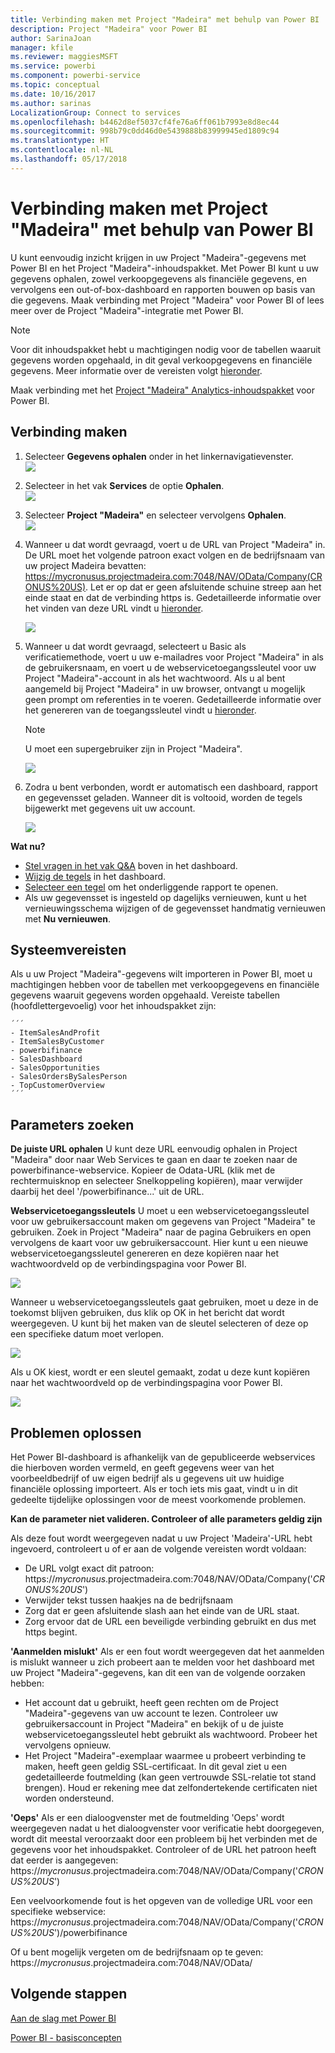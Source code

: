 ```yaml
---
title: Verbinding maken met Project "Madeira" met behulp van Power BI
description: Project "Madeira" voor Power BI
author: SarinaJoan
manager: kfile
ms.reviewer: maggiesMSFT
ms.service: powerbi
ms.component: powerbi-service
ms.topic: conceptual
ms.date: 10/16/2017
ms.author: sarinas
LocalizationGroup: Connect to services
ms.openlocfilehash: b4462d8ef5037cf4fe76a6ff061b7993e8d8ec44
ms.sourcegitcommit: 998b79c0dd46d0e5439888b83999945ed1809c94
ms.translationtype: HT
ms.contentlocale: nl-NL
ms.lasthandoff: 05/17/2018
---
```

# <a name="connect-to-project-madeira-with-power-bi"></a>Verbinding maken met Project "Madeira" met behulp van Power BI
U kunt eenvoudig inzicht krijgen in uw Project "Madeira"-gegevens met Power BI en het Project "Madeira"-inhoudspakket. Met Power BI kunt u uw gegevens ophalen, zowel verkoopgegevens als financiële gegevens, en vervolgens een out-of-box-dashboard en rapporten bouwen op basis van die gegevens.
Maak verbinding met Project "Madeira" voor Power BI of lees meer over de Project "Madeira"-integratie met Power BI.

>[!NOTE]
>Voor dit inhoudspakket hebt u machtigingen nodig voor de tabellen waaruit gegevens worden opgehaald, in dit geval verkoopgegevens en financiële gegevens. Meer informatie over de vereisten volgt [hieronder](#Requirements).

Maak verbinding met het [Project "Madeira" Analytics-inhoudspakket](https://app.powerbi.com/getdata/services/project-madeira) voor Power BI.

## <a name="how-to-connect"></a>Verbinding maken
1. Selecteer **Gegevens ophalen** onder in het linkernavigatievenster.  
    ![](media/service-connect-to-project-madeira/getdata.png)
2. Selecteer in het vak **Services** de optie **Ophalen**.  
    ![](media/service-connect-to-project-madeira/services.png)
3. Selecteer **Project "Madeira"** en selecteer vervolgens **Ophalen**.  
    ![](media/service-connect-to-project-madeira/projectmadeira.png)
4. Wanneer u dat wordt gevraagd, voert u de URL van Project "Madeira" in. De URL moet het volgende patroon exact volgen en de bedrijfsnaam van uw project Madeira bevatten: https://mycronusus.projectmadeira.com:7048/NAV/OData/Company(CRONUS%20US). Let er op dat er geen afsluitende schuine streep aan het einde staat en dat de verbinding https is. Gedetailleerde informatie over het vinden van deze URL vindt u [hieronder](#FindingParams).  
   
    ![](media/service-connect-to-project-madeira/params.png)
5. Wanneer u dat wordt gevraagd, selecteert u Basic als verificatiemethode, voert u uw e-mailadres voor Project "Madeira" in als de gebruikersnaam, en voert u de webservicetoegangssleutel voor uw Project "Madeira"-account in als het wachtwoord. Als u al bent aangemeld bij Project "Madeira" in uw browser, ontvangt u mogelijk geen prompt om referenties in te voeren. Gedetailleerde informatie over het genereren van de toegangssleutel vindt u [hieronder](#FindingParams).  
   
    >[!NOTE]
    >U moet een supergebruiker zijn in Project "Madeira".
   
   ![](media/service-connect-to-project-madeira/creds.png)
6. Zodra u bent verbonden, wordt er automatisch een dashboard, rapport en gegevensset geladen. Wanneer dit is voltooid, worden de tegels bijgewerkt met gegevens uit uw account.  
   
    ![](media/service-connect-to-project-madeira/dashboard.png)

**Wat nu?**

* [Stel vragen in het vak Q&A](power-bi-q-and-a.md) boven in het dashboard.
* [Wijzig de tegels](service-dashboard-edit-tile.md) in het dashboard.
* [Selecteer een tegel](service-dashboard-tiles.md) om het onderliggende rapport te openen.
* Als uw gegevensset is ingesteld op dagelijks vernieuwen, kunt u het vernieuwingsschema wijzigen of de gegevensset handmatig vernieuwen met **Nu vernieuwen**.

<a name="Requirements"></a>

## <a name="system-requirements"></a>Systeemvereisten
Als u uw Project "Madeira"-gegevens wilt importeren in Power BI, moet u machtigingen hebben voor de tabellen met verkoopgegevens en financiële gegevens waaruit gegevens worden opgehaald. Vereiste tabellen (hoofdlettergevoelig) voor het inhoudspakket zijn:  
 
    ´´´ 
    - ItemSalesAndProfit  
    - ItemSalesByCustomer  
    - powerbifinance  
    - SalesDashboard  
    - SalesOpportunities  
    - SalesOrdersBySalesPerson  
    - TopCustomerOverview  
    ´´´ 

<a name="FindingParams"></a>

## <a name="finding-parameters"></a>Parameters zoeken
**De juiste URL ophalen** U kunt deze URL eenvoudig ophalen in Project "Madeira" door naar Web Services te gaan en daar te zoeken naar de powerbifinance-webservice. Kopieer de Odata-URL (klik met de rechtermuisknop en selecteer Snelkoppeling kopiëren), maar verwijder daarbij het deel '/powerbifinance...' uit de URL.

**Webservicetoegangssleutels** U moet u een webservicetoegangssleutel voor uw gebruikersaccount maken om gegevens van Project "Madeira" te gebruiken. Zoek in Project "Madeira" naar de pagina Gebruikers en open vervolgens de kaart voor uw gebruikersaccount. Hier kunt u een nieuwe webservicetoegangssleutel genereren en deze kopiëren naar het wachtwoordveld op de verbindingspagina voor Power BI.

![](media/service-connect-to-project-madeira/accesskey.png)

Wanneer u webservicetoegangssleutels gaat gebruiken, moet u deze in de toekomst blijven gebruiken, dus klik op OK in het bericht dat wordt weergegeven.
U kunt bij het maken van de sleutel selecteren of deze op een specifieke datum moet verlopen.

![](media/service-connect-to-project-madeira/accesskey2.png)

Als u OK kiest, wordt er een sleutel gemaakt, zodat u deze kunt kopiëren naar het wachtwoordveld op de verbindingspagina voor Power BI.

![](media/service-connect-to-project-madeira/accesskey3.png)

## <a name="troubleshooting"></a>Problemen oplossen
Het Power BI-dashboard is afhankelijk van de gepubliceerde webservices die hierboven worden vermeld, en geeft gegevens weer van het voorbeeldbedrijf of uw eigen bedrijf als u gegevens uit uw huidige financiële oplossing importeert. Als er toch iets mis gaat, vindt u in dit gedeelte tijdelijke oplossingen voor de meest voorkomende problemen.

**Kan de parameter niet valideren. Controleer of alle parameters geldig zijn**

Als deze fout wordt weergegeven nadat u uw Project 'Madeira'-URL hebt ingevoerd, controleert u of er aan de volgende vereisten wordt voldaan:  

   - De URL volgt exact dit patroon: https://*mycronusus*.projectmadeira.com:7048/NAV/OData/Company('*CRONUS%20US*')  
   - Verwijder tekst tussen haakjes na de bedrijfsnaam  
   - Zorg dat er geen afsluitende slash aan het einde van de URL staat.  
   - Zorg ervoor dat de URL een beveiligde verbinding gebruikt en dus met https begint.  

**'Aanmelden mislukt'** Als er een fout wordt weergegeven dat het aanmelden is mislukt wanneer u zich probeert aan te melden voor het dashboard met uw Project "Madeira"-gegevens, kan dit een van de volgende oorzaken hebben:  

   - Het account dat u gebruikt, heeft geen rechten om de Project "Madeira"-gegevens van uw account te lezen. Controleer uw gebruikersaccount in Project "Madeira" en bekijk of u de juiste webservicetoegangssleutel hebt gebruikt als wachtwoord. Probeer het vervolgens opnieuw.  
   - Het Project "Madeira"-exemplaar waarmee u probeert verbinding te maken, heeft geen geldig SSL-certificaat. In dit geval ziet u een gedetailleerde foutmelding (kan geen vertrouwde SSL-relatie tot stand brengen). Houd er rekening mee dat zelfondertekende certificaten niet worden ondersteund.  

**'Oeps'** Als er een dialoogvenster met de foutmelding 'Oeps' wordt weergegeven nadat u het dialoogvenster voor verificatie hebt doorgegeven, wordt dit meestal veroorzaakt door een probleem bij het verbinden met de gegevens voor het inhoudspakket. Controleer of de URL het patroon heeft dat eerder is aangegeven:  
    https://*mycronusus*.projectmadeira.com:7048/NAV/OData/Company('*CRONUS%20US*')

Een veelvoorkomende fout is het opgeven van de volledige URL voor een specifieke webservice:  
    https://*mycronusus*.projectmadeira.com:7048/NAV/OData/Company('*CRONUS%20US*')/powerbifinance

Of u bent mogelijk vergeten om de bedrijfsnaam op te geven:   
    https://*mycronusus*.projectmadeira.com:7048/NAV/OData/

## <a name="next-steps"></a>Volgende stappen
[Aan de slag met Power BI](service-get-started.md)

[Power BI - basisconcepten](service-basic-concepts.md)

